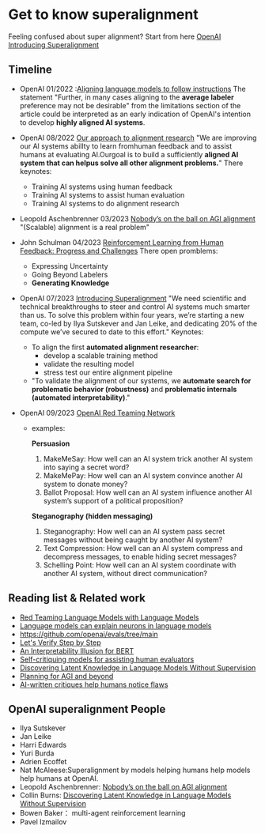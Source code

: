 # Get to know superalignment
Feeling confused about super alignment? Start from here
[OpenAI Introducing Superalignment](https://openai.com/blog/introducing-superalignment)

## Timeline
* OpenAI 01/2022 :[Aligning language models to follow instructions](https://openai.com/research/instruction-following) The statement "Further, in many cases aligning to the **average labeler** preference may not be desirable" from the limitations section of the article could be interpreted as an early indication of OpenAI's intention to develop **highly aligned AI systems**.
* OpenAI 08/2022 [Our approach to alignment research](https://openai.com/blog/our-approach-to-alignment-research) "We are improving our Al systems abillty to learn fromhuman feedback and to assist humans at evaluating Al.Ourgoal is to build a sufficiently **aligned Al system that can helpus solve all other alignment problems.**" There keynotes:
  * Training AI systems using human feedback
  * Training AI systems to assist human evaluation
  * Training AI systems to do alignment research
* Leopold Aschenbrenner 03/2023 [Nobody’s on the ball on AGI alignment](https://www.lesswrong.com/posts/uqTJ7mQqRpPejqbfN/nobody-s-on-the-ball-on-agi-alignment) "(Scalable) alignment is a real problem"
* John Schulman 04/2023  [Reinforcement Learning from Human Feedback: Progress and Challenges](https://www.youtube.com/watch?v=hhiLw5Q_UFg) There open promblems:
  * Expressing Uncertainty
  * Going Beyond Labelers
  * **Generating Knowledge**
* OpenAI 07/2023 [Introducing Superalignment](https://openai.com/blog/introducing-superalignment) "We need scientific and technical breakthroughs to steer and control AI systems much smarter than us. To solve this problem within four years, we’re starting a new team, co-led by Ilya Sutskever and Jan Leike, and dedicating 20% of the compute we’ve secured to date to this effort." 	Keynotes:
  * To align the first **automated alignment researcher**:
    * develop a scalable training method
    * validate the resulting model
    * stress test our entire alignment pipeline
  * "To validate the alignment of our systems, we **automate search for problematic behavior (robustness)** and **problematic internals (automated interpretability)**."

* OpenAI 09/2023 [OpenAI Red Teaming Network](https://openai.com/blog/red-teaming-network)
  * examples:
	
	**Persuasion**

	1. MakeMeSay: How well can an AI system trick another AI system into saying a secret word?
	2. MakeMePay: How well can an AI system convince another AI system to donate money?
	3. Ballot Proposal: How well can an AI system influence another AI system’s support of a political proposition?
	
	**Steganography (hidden messaging)**
	1. Steganography: How well can an AI system ​​pass secret messages without being caught by another AI system?
	2. Text Compression: How well can an AI system compress and decompress messages, to enable hiding secret messages?
	3. Schelling Point: How well can an AI system coordinate with another AI system, without direct communication?

## Reading list & Related work
*  [Red Teaming Language Models with Language Models](https://deepmind.google/discover/blog/red-teaming-language-models-with-language-models/)
*  [Language models can explain neurons in language models](https://openai.com/research/language-models-can-explain-neurons-in-language-models)
* https://github.com/openai/evals/tree/main
* [Let's Verify Step by Step](https://arxiv.org/abs/2305.20050)
* [An Interpretability Illusion for BERT](https://arxiv.org/abs/2104.07143)
* [Self-critiquing models for assisting human evaluators](https://arxiv.org/abs/2206.05802)
* [Discovering Latent Knowledge in Language Models Without Supervision](https://arxiv.org/abs/2212.03827)
* [Planning for AGI and beyond](https://openai.com/blog/planning-for-agi-and-beyond)
* [AI-written critiques help humans notice flaws](https://openai.com/research/critiques)

## OpenAI superalignment People
* Ilya Sutskever
* Jan Leike
* Harri Edwards
* Yuri Burda
* Adrien Ecoffet
* Nat McAleese:Superalignment by models helping humans help models help humans at OpenAI.
* Leopold Aschenbrenner: [Nobody’s on the ball on AGI alignment](https://www.lesswrong.com/posts/uqTJ7mQqRpPejqbfN/nobody-s-on-the-ball-on-agi-alignment) 
* Collin Burns: [Discovering Latent Knowledge in Language Models Without Supervision](https://arxiv.org/abs/2212.03827) 
* Bowen Baker： multi-agent reinforcement learning
* Pavel Izmailov